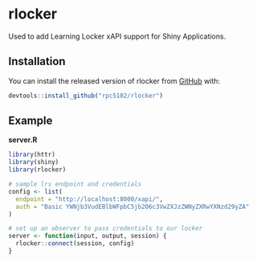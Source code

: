 
<!-- README.md is generated from README.Rmd. Please edit that file -->
rlocker
=======

Used to add Learning Locker xAPI support for Shiny Applications.

Installation
------------

You can install the released version of rlocker from [GitHub](https://github.com) with:

``` r
devtools::install_github("rpc5102/rlocker")
```

Example
-------

**server.R**

``` r
library(httr)
library(shiny)
library(rlocker)

# sample lrs endpoint and credentials
config <- list(
  endpoint = "http://localhost:8000/xapi/", 
  auth = "Basic YWNjb3VudEBlbWFpbC5jb206c3VwZXJzZWNyZXRwYXNzd29yZA"
)

# set up an observer to pass credentials to our locker
server <- function(input, output, session) {
  rlocker::connect(session, config)
}
```
